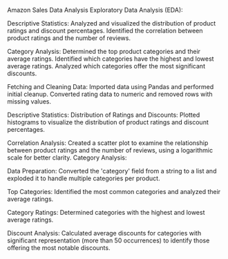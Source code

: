 Amazon Sales Data Analysis
Exploratory Data Analysis (EDA):

Descriptive Statistics:
    Analyzed and visualized the distribution of product ratings and discount percentages.
    Identified the correlation between product ratings and the number of reviews.

Category Analysis:
    Determined the top product categories and their average ratings.
    Identified which categories have the highest and lowest average ratings.
    Analyzed which categories offer the most significant discounts.

Fetching and Cleaning Data:
    Imported data using Pandas and performed initial cleanup.
    Converted rating data to numeric and removed rows with missing values.

Descriptive Statistics:
    Distribution of Ratings and Discounts:
        Plotted histograms to visualize the distribution of product ratings and discount percentages.

Correlation Analysis:
        Created a scatter plot to examine the relationship between product ratings and the number of reviews, using a logarithmic scale for better clarity.
        Category Analysis:

Data Preparation:
    Converted the 'category' field from a string to a list and exploded it to handle multiple categories per product.

Top Categories:
    Identified the most common categories and analyzed their average ratings.

Category Ratings:
    Determined categories with the highest and lowest average ratings.

Discount Analysis:
    Calculated average discounts for categories with significant representation (more than 50 occurrences) to identify those offering the most notable discounts.
